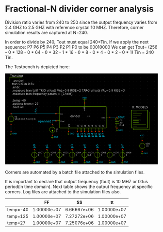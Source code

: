 # Fractional-N divider corner analysis

Division ratio varies from 240 to 250 since the output frequency varies from 2.4 GHZ to 2.5 GHZ with reference crystal 10 MHZ.
Therefore, corner simulation results are captured at N=240.


In order to divide by 240, Tout must equal 240*Tin. If we apply the next sequence: P7 P6 P5 P4 P3 P2 P1 P0
to be 00010000
We can get Tout= (256 - 0 * 128 - 0 * 64  - 0 * 32 - 1 * 16 - 0 * 8 - 0 * 4 - 0 * 2 - 0 * 1) Tin = 240 Tin.

The Testbench is depicted here:

![output signal](divider_tb.png)

Corners are automated by a batch file attached to the simulation files.


It is important to declare that output frequency (fout) is 10 MHZ or 0.1us period(in time domain).
Next table shows the output frequency at specific corners. Log files are attached to the simulation files also.

|            |  FF             |   SS          |    tt           |
|------------|-----------------|---------------|-----------------|
| temp=-40   |      1.00000e+07|   6.66667e+06 |      1.00000e+07|
|    temp=125|     1.00000e+07 |    7.27272e+06|      1.00000e+07|
|     temp=27|   1.00000e+07   |   7.25076e+06 |  1.00000e+07    |
